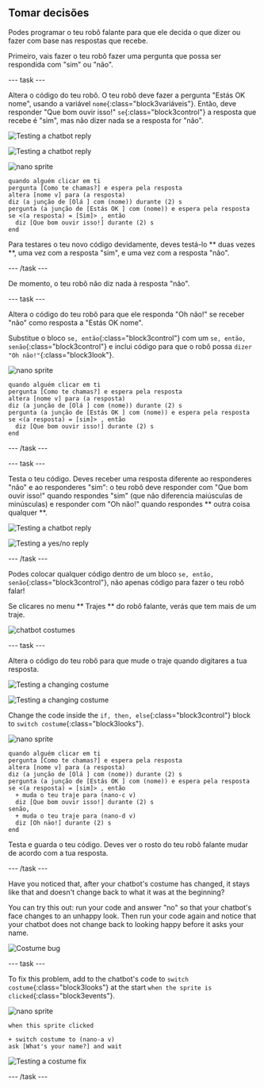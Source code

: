 ## Tomar decisões

Podes programar o teu robô falante para que ele decida o que dizer ou fazer com base nas respostas que recebe.

Primeiro, vais fazer o teu robô fazer uma pergunta que possa ser respondida com "sim" ou "não".

\--- task \---

Altera o código do teu robô. O teu robô deve fazer a pergunta "Estás OK nome", usando a variável `nome`{:class="block3variáveis"}. Então, deve responder "Que bom ouvir isso!" `se`{:class="block3control"} a resposta que recebe é "sim", mas não dizer nada se a resposta for "não".

![Testing a chatbot reply](images/chatbot-if-test1-annotated.png)

![Testing a chatbot reply](images/chatbot-if-test2.png)

![nano sprite](images/nano-sprite.png)

```blocks3
quando alguém clicar em ti
pergunta [Como te chamas?] e espera pela resposta
altera [nome v] para (a resposta)
diz (a junção de [Olá ] com (nome)) durante (2) s
pergunta (a junção de [Estás OK ] com (nome)) e espera pela resposta
se <(a resposta) = [Sim]> , então 
  diz [Que bom ouvir isso!] durante (2) s
end
```

Para testares o teu novo código devidamente, deves testá-lo ** duas vezes **, uma vez com a resposta "sim", e uma vez com a resposta "não".

\--- /task \---

De momento, o teu robô não diz nada à resposta "não".

\--- task \---

Altera o código do teu robô para que ele responda "Oh não!" se receber "não" como resposta a "Estás OK nome".

Substitue o bloco `se, então`{:class="block3control"} com um `se, então, senão`{:class="block3control"} e inclui código para que o robô possa `dizer "Oh não!"`{:class="block3look"}.

![nano sprite](images/nano-sprite.png)

```blocks3
quando alguém clicar em ti
pergunta [Como te chamas?] e espera pela resposta
altera [nome v] para (a resposta)
diz (a junção de [Olá ] com (nome)) durante (2) s
pergunta (a junção de [Estás OK ] com (nome)) e espera pela resposta
se <(a resposta) = [sim]> , então 
  diz [Que bom ouvir isso!] durante (2) s
end
```

\--- /task \---

\--- task \---

Testa o teu código. Deves receber uma resposta diferente ao responderes "não" e ao responderes "sim": o teu robô deve responder com "Que bom ouvir isso!" quando respondes "sim" (que não diferencia maiúsculas de minúsculas) e responder com "Oh não!" quando respondes ** outra coisa qualquer **.

![Testing a chatbot reply](images/chatbot-if-test2.png)

![Testing a yes/no reply](images/chatbot-if-else-test.png)

\--- /task \---

Podes colocar qualquer código dentro de um bloco `se, então, senão`{:class="block3control"}, não apenas código para fazer o teu robô falar!

Se clicares no menu ** Trajes ** do robô falante, verás que tem mais de um traje.

![chatbot costumes](images/chatbot-costume-view-annotated.png)

\--- task \---

Altera o código do teu robô para que mude o traje quando digitares a tua resposta.

![Testing a changing costume](images/chatbot-costume-test1.png)

![Testing a changing costume](images/chatbot-costume-test2.png)

Change the code inside the `if, then, else`{:class="block3control"} block to `switch costume`{:class="block3looks"}.

![nano sprite](images/nano-sprite.png)

```blocks3
quando alguém clicar em ti
pergunta [Como te chamas?] e espera pela resposta
altera [nome v] para (a resposta)
diz (a junção de [Olá ] com (nome)) durante (2) s
pergunta (a junção de [Estás OK ] com (nome)) e espera pela resposta
se <(a resposta) = [sim]> , então 
  + muda o teu traje para (nano-c v)
  diz [Que bom ouvir isso!] durante (2) s
senão, 
  + muda o teu traje para (nano-d v)
  diz [Oh nāo!] durante (2) s
end
```

Testa e guarda o teu código. Deves ver o rosto do teu robô falante mudar de acordo com a tua resposta.

\--- /task \---

Have you noticed that, after your chatbot's costume has changed, it stays like that and doesn't change back to what it was at the beginning?

You can try this out: run your code and answer "no" so that your chatbot's face changes to an unhappy look. Then run your code again and notice that your chatbot does not change back to looking happy before it asks your name.

![Costume bug](images/chatbot-costume-bug-test.png)

\--- task \---

To fix this problem, add to the chatbot's code to `switch costume`{:class="block3looks"} at the start `when the sprite is clicked`{:class="block3events"}.

![nano sprite](images/nano-sprite.png)

```blocks3
when this sprite clicked

+ switch costume to (nano-a v)
ask [What's your name?] and wait
```

![Testing a costume fix](images/chatbot-costume-fix-test.png)

\--- /task \---